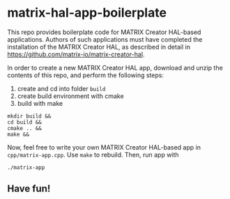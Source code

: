 # matrix-hal-app-boilerplate

This repo provides boilerplate code for MATRIX Creator HAL-based applications.
Authors of such applications must have completed the installation of the MATRIX Creator HAL, as described in detail in https://github.com/matrix-io/matrix-creator-hal.

In order to create a new MATRIX Creator HAL app, download and unzip the contents of this repo, and perform the following steps:

1) create and cd into folder `build`
2) create build environment with cmake
3) build with make

```
mkdir build &&
cd build &&
cmake .. &&
make &&
```

Now, feel free to write your own MATRIX Creator HAL-based app in `cpp/matrix-app.cpp`.
Use `make` to rebuild. Then, run app with

```
./matrix-app
```

## Have fun!
